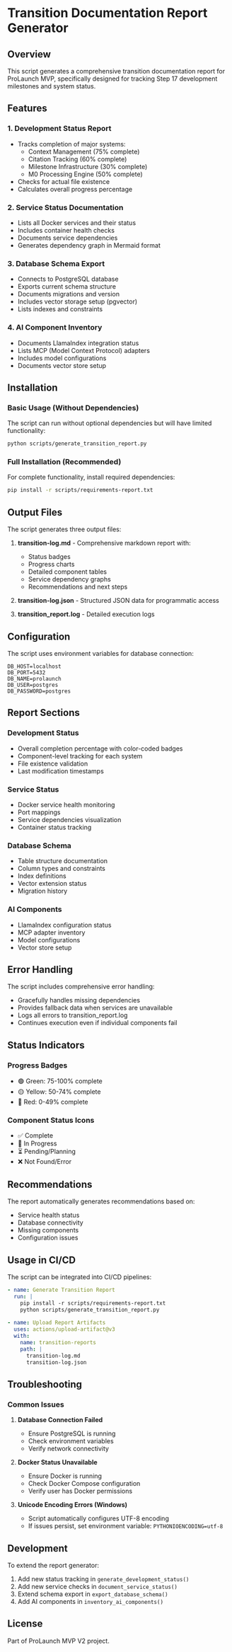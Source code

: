 # Transition Documentation Report Generator

## Overview
This script generates a comprehensive transition documentation report for ProLaunch MVP, specifically designed for tracking Step 17 development milestones and system status.

## Features

### 1. Development Status Report
- Tracks completion of major systems:
  - Context Management (75% complete)
  - Citation Tracking (60% complete)
  - Milestone Infrastructure (30% complete)
  - M0 Processing Engine (50% complete)
- Checks for actual file existence
- Calculates overall progress percentage

### 2. Service Status Documentation
- Lists all Docker services and their status
- Includes container health checks
- Documents service dependencies
- Generates dependency graph in Mermaid format

### 3. Database Schema Export
- Connects to PostgreSQL database
- Exports current schema structure
- Documents migrations and version
- Includes vector storage setup (pgvector)
- Lists indexes and constraints

### 4. AI Component Inventory
- Documents LlamaIndex integration status
- Lists MCP (Model Context Protocol) adapters
- Includes model configurations
- Documents vector store setup

## Installation

### Basic Usage (Without Dependencies)
The script can run without optional dependencies but will have limited functionality:
```bash
python scripts/generate_transition_report.py
```

### Full Installation (Recommended)
For complete functionality, install required dependencies:
```bash
pip install -r scripts/requirements-report.txt
```

## Output Files

The script generates three output files:

1. **transition-log.md** - Comprehensive markdown report with:
   - Status badges
   - Progress charts
   - Detailed component tables
   - Service dependency graphs
   - Recommendations and next steps

2. **transition-log.json** - Structured JSON data for programmatic access

3. **transition_report.log** - Detailed execution logs

## Configuration

The script uses environment variables for database connection:
```env
DB_HOST=localhost
DB_PORT=5432
DB_NAME=prolaunch
DB_USER=postgres
DB_PASSWORD=postgres
```

## Report Sections

### Development Status
- Overall completion percentage with color-coded badges
- Component-level tracking for each system
- File existence validation
- Last modification timestamps

### Service Status
- Docker service health monitoring
- Port mappings
- Service dependencies visualization
- Container status tracking

### Database Schema
- Table structure documentation
- Column types and constraints
- Index definitions
- Vector extension status
- Migration history

### AI Components
- LlamaIndex configuration status
- MCP adapter inventory
- Model configurations
- Vector store setup

## Error Handling

The script includes comprehensive error handling:
- Gracefully handles missing dependencies
- Provides fallback data when services are unavailable
- Logs all errors to transition_report.log
- Continues execution even if individual components fail

## Status Indicators

### Progress Badges
- 🟢 Green: 75-100% complete
- 🟡 Yellow: 50-74% complete
- 🔴 Red: 0-49% complete

### Component Status Icons
- ✅ Complete
- 🔄 In Progress
- ⏳ Pending/Planning
- ❌ Not Found/Error

## Recommendations

The report automatically generates recommendations based on:
- Service health status
- Database connectivity
- Missing components
- Configuration issues

## Usage in CI/CD

The script can be integrated into CI/CD pipelines:
```yaml
- name: Generate Transition Report
  run: |
    pip install -r scripts/requirements-report.txt
    python scripts/generate_transition_report.py
    
- name: Upload Report Artifacts
  uses: actions/upload-artifact@v3
  with:
    name: transition-reports
    path: |
      transition-log.md
      transition-log.json
```

## Troubleshooting

### Common Issues

1. **Database Connection Failed**
   - Ensure PostgreSQL is running
   - Check environment variables
   - Verify network connectivity

2. **Docker Status Unavailable**
   - Ensure Docker is running
   - Check Docker Compose configuration
   - Verify user has Docker permissions

3. **Unicode Encoding Errors (Windows)**
   - Script automatically configures UTF-8 encoding
   - If issues persist, set environment variable: `PYTHONIOENCODING=utf-8`

## Development

To extend the report generator:

1. Add new status tracking in `generate_development_status()`
2. Add new service checks in `document_service_status()`
3. Extend schema export in `export_database_schema()`
4. Add AI components in `inventory_ai_components()`

## License

Part of ProLaunch MVP V2 project.